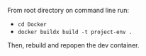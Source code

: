 From root directory on command line run:

 - ```cd Docker```
 - ```docker buildx build -t project-env .```

Then, rebuild and repopen the dev container.